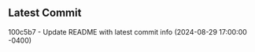 
## Latest Commit
100c5b7 - Update README with latest commit info (2024-08-29 17:00:00 -0400) <Yunxi-Zhou>
